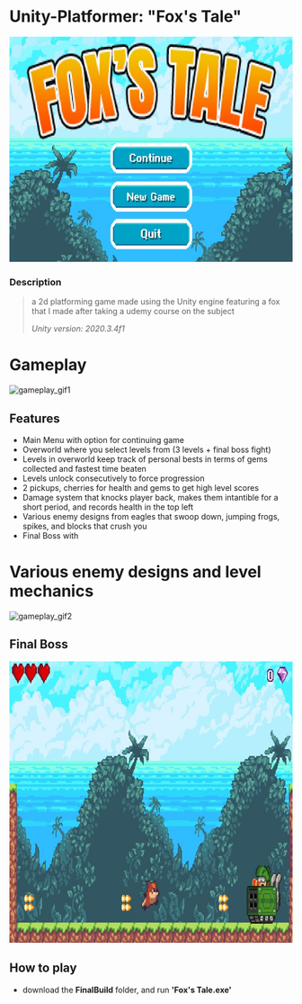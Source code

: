 # Unity-Platformer: "Fox's Tale"
<img src="./images/Capture.JPG" alt="Main Menu" height="400" width="900">

### Description
> a 2d platforming game made using the Unity engine featuring a fox that I made after taking a udemy course on the subject
>
> *Unity version: 2020.3.4f1*

# Gameplay

<img src="./gifs/game_play_gif1.gif" alt="gameplay_gif1" width="900" height="500">



## Features
- Main Menu with option for continuing game
- Overworld where you select levels from (3 levels + final boss fight)
- Levels in overworld keep track of personal bests in terms of gems collected and fastest time beaten
- Levels unlock consecutively to force progression
- 2 pickups, cherries for health and gems to get high level scores
- Damage system that knocks player back, makes them intantible for a short period, and records health in the top left
- Various enemy designs from eagles that swoop down, jumping frogs, spikes, and blocks that crush you
- Final Boss with 

# Various enemy designs and level mechanics
<img src="./gifs/game_play_gif2.gif" alt="gameplay_gif2" width="900" height="500">

## Final Boss

<img src="./images/tankboss.JPG" alt="final boss" width="900" height="500">


## How to play
- download the **FinalBuild** folder, and run **'Fox's Tale.exe'**




